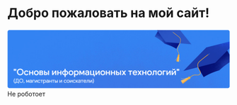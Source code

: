 # Добро пожаловать на мой сайт!
![Image alt](https://github.com/AlasterKrowly/AlasterKrowly.github.io/blob/main/aaa.png)
Не роботоет
